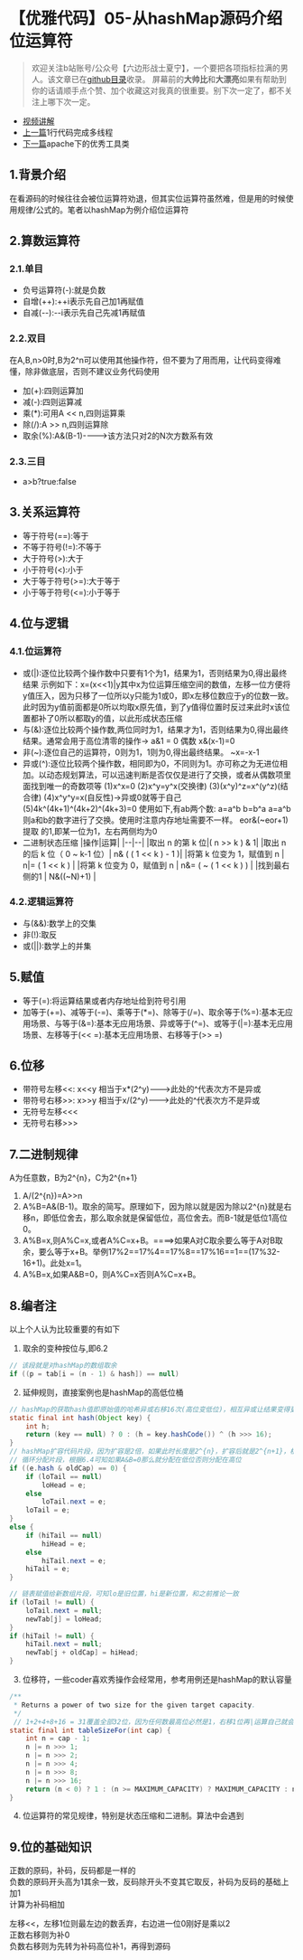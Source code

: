 # 【优雅代码】05-从hashMap源码介绍位运算符
> 欢迎关注b站账号/公众号【六边形战士夏宁】，一个要把各项指标拉满的男人。该文章已在[github目录](https://github.com/edanlx/SealBook/blob/master/catalogue/wechat.md)收录。
屏幕前的**大帅比**和**大漂亮**如果有帮助到你的话请顺手点个赞、加个收藏这对我真的很重要。别下次一定了，都不关注上哪下次一定。
* [视频讲解](https://www.bilibili.com/video/BV1ir4y1m7FT/)  
* [上一篇](./04thread.md)1行代码完成多线程
* [下一篇](./06apacheUtils.md)apache下的优秀工具类

## 1.背景介绍
在看源码的时候往往会被位运算符劝退，但其实位运算符虽然难，但是用的时候使用规律/公式的。笔者以hashMap为例介绍位运算符
## 2.算数运算符
### 2.1.单目
* 负号运算符(-):就是负数
* 自增(++):++i表示先自己加1再赋值
* 自减(--):--i表示先自己先减1再赋值
### 2.2.双目
在A,B,n>0时,B为2^n可以使用其他操作符，但不要为了用而用，让代码变得难懂，除非做底层，否则不建议业务代码使用
* 加(+):四则运算加
* 减(-):四则运算减
* 乘(*):可用A << n,四则运算乘
* 除(/):A >> n,四则运算除
* 取余(%):A&(B-1)---->该方法只对2的N次方数系有效
### 2.3.三目
* a>b?true:false
## 3.关系运算符
* 等于符号(==):等于
* 不等于符号(!=):不等于
* 大于符号(>):大于
* 小于符号(<):小于
* 大于等于符号(>=):大于等于
* 小于等于符号(<=):小于等于
## 4.位与逻辑
### 4.1.位运算符
* 或(|):逐位比较两个操作数中只要有1个为1，结果为1，否则结果为0,得出最终结果
  示例如下：x=(x<<1)|y其中x为位运算压缩空间的数值，左移一位方便将y值压入，因为只移了一位所以y只能为1或0，即x左移位数应于y的位数一致。此时因为y值前面都是0所以均取x原先值，到了y值得位置时反过来此时x该位置都补了0所以都取y的值，以此形成状态压缩
* 与(&):逐位比较两个操作数,两位同时为1，结果才为1，否则结果为0,得出最终结果。通常会用于高位清零的操作-> a&1  = 0 偶数
    x&(x-1)=0
* 非(~):逐位自己的运算符，0则为1，1则为0,得出最终结果。
    ~x=-x-1
* 异或(^):逐位比较两个操作数，相同即为0，不同则为1。亦可称之为无进位相加。以动态规划算法，可以迅速判断是否仅仅是进行了交换，或者从偶数项里面找到唯一的奇数项等
    (1)x^x=0
    (2)x^y=y^x(交换律)
    (3)(x^y)^z=x^(y^z)(结合律)
    (4)x^y^y=x(自反性)->异或0就等于自己
    (5)4k^(4k+1)^(4k+2)^(4k+3)=0
    使用如下,有ab两个数:
    a=a^b
    b=b^a
    a=a^b
    则a和b的数字进行了交换。使用时注意内存地址需要不一样。
    eor&(~eor+1)提取  的1,即某一位为1，左右两侧均为0
* 二进制状态压缩
|操作|运算|
|--|--|
|取出 n 的第 k 位|( n >> k ) & 1|
|取出 n 的后 k 位（ 0 ~ k-1 位）|  n& ( ( 1 << k ) - 1 )|
|将第 k 位变为 1，赋值到 n  | n\|= ( 1 << k ) |
|将第 k 位变为 0，赋值到 n  |  n&= ( ~ ( 1 << k ) )  |
|找到最右侧的1  |  N&((~N)+1) |

### 4.2.逻辑运算符
* 与(&&):数学上的交集
* 非(!):取反
* 或(||):数学上的并集
## 5.赋值
* 等于(=):将运算结果或者内存地址给到符号引用
* 加等于(+=)、减等于(-=)、乘等于(*=)、除等于(/=)、取余等于(%=):基本无应用场景、与等于(&=):基本无应用场景、异或等于(^=)、或等于(|=):基本无应用场景、左移等于(<< =):基本无应用场景、右移等于(>> =)
## 6.位移
* 带符号左移<<: x<<y 相当于x*(2^y)--->此处的^代表次方不是异或
* 带符号右移>>: x>>y 相当于x/(2^y)--->此处的^代表次方不是异或
* 无符号左移<<<
* 无符号右移>>>

## 7.二进制规律
A为任意数，B为2^{n}，C为2^{n+1}
1. A/(2^{n})=A>>n
2. A%B=A&(B-1)。取余的简写。原理如下，因为除以就是因为除以2^{n}就是右移n，即低位舍去，那么取余就是保留低位，高位舍去。而B-1就是低位1高位0。
3. A%B=x,则A%C=x,或者A%C=x+B。====>如果A对C取余要么等于A对B取余，要么等于x+B。举例17%2==17%4==17%8==17%16==1==(17%32-16+1)。此处x=1。
4. A%B=x,如果A&B=0，则A%C=x否则A%C=x+B。

## 8.编者注
以上个人认为比较重要的有如下
1. 取余的变种按位与,即6.2
```java
// 该段就是对hashMap的数组取余
if ((p = tab[i = (n - 1) & hash]) == null)
```
2. 延伸规则，直接案例也是hashMap的高低位桶
```java
// hashMap的获取hash值即原始值的哈希异或右移16次(高位变低位)，相互异或让结果变得更加随机
static final int hash(Object key) {
    int h;
    return (key == null) ? 0 : (h = key.hashCode()) ^ (h >>> 16);
}
// hashMap扩容代码片段，因为扩容是2倍，如果此时长度是2^{n}，扩容后就是2^{n+1}，根据6.3可知扩容后要么是原先位置要么是原先位置加2^{n}原先数组长度
// 循环分配片段，根据6.4可知如果A&B=0那么就分配在低位否则分配在高位
if ((e.hash & oldCap) == 0) {
    if (loTail == null)
        loHead = e;
    else
        loTail.next = e;
    loTail = e;
}
else {
    if (hiTail == null)
        hiHead = e;
    else
        hiTail.next = e;
    hiTail = e;
}

// 链表赋值给新数组片段，可知lo是旧位置，hi是新位置，和之前推论一致
if (loTail != null) {
    loTail.next = null;
    newTab[j] = loHead;
}
if (hiTail != null) {
    hiTail.next = null;
    newTab[j + oldCap] = hiHead;
}
```
3. 位移符，一些coder喜欢秀操作会经常用，参考用例还是hashMap的默认容量
```java
/**
 * Returns a power of two size for the given target capacity.
 */
 // 1+2+4+8+16 = 31覆盖全部32位，因为任何数最高位必然是1，右移1位再|运算自己就会导致第2位变成1。依次类推就会变成低位全是1的数+1变成2^n
static final int tableSizeFor(int cap) {
    int n = cap - 1;
    n |= n >>> 1;
    n |= n >>> 2;
    n |= n >>> 4;
    n |= n >>> 8;
    n |= n >>> 16;
    return (n < 0) ? 1 : (n >= MAXIMUM_CAPACITY) ? MAXIMUM_CAPACITY : n + 1;
}
```
4. 位运算符的常见规律，特别是状态压缩和二进制。算法中会遇到
## 9.位的基础知识
正数的原码，补码，反码都是一样的  
负数的原码开头高为1其余一致，反码除开头不变其它取反，补码为反码的基础上加1  
计算为补码相加  

左移<<，左移1位则最左边的数丢弃，右边进一位0刚好是乘以2  
正数右移则为补0  
负数右移则为先转为补码高位补1，再得到源码  
